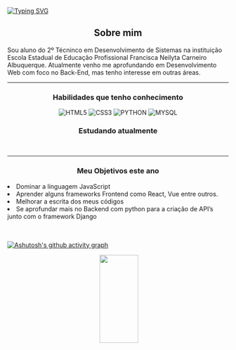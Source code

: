 <!--APRESENTAÇÃO-->

<a align= 'center' href="https://git.io/typing-svg"><img align='center' src="https://readme-typing-svg.demolab.com?font=Fira+Code&pause=1000&color=44F700&background=000000&center=true&vCenter=true&width=435&lines=Ol%C3%A1%2C+eu+sou+o+Lucas++%3A)" alt="Typing SVG" /></a>

<h2 align='center'>Sobre mim</h2>

<p>Sou aluno do 2º Técninco em Desenvolvimento de Sistemas na instituição Escola Estadual de Educação Profissional Francisca Neilyta Carneiro Albuquerque. Atualmente venho me aprofundando em Desenvolvimento Web com foco no Back-End, mas tenho interesse em outras áreas.</p>

---

<div align="center">

<h3 >Habilidades que tenho conhecimento</h3>
<img src="https://icongr.am/devicon/html5-original.svg?size=40&color=currentColor" alt="HTML5"> 
<img src="https://icongr.am/devicon/css3-original.svg?size=40&color=currentColor" alt="CSS3">
<img src="https://icongr.am/devicon/python-original.svg?size=40&color=currentColor" alt="PYTHON">
<img src="https://icongr.am/devicon/mysql-original.svg?size=40&color=currentColor" alt="MYSQL">


<h3>Estudando atualmente</h3>
<img src="https://icongr.am/devicon/javascript-original.svg?size=40&color=currentColor" alt="">

<img src="https://icongr.am/devicon/django-original.svg?size=40&color=currentColor" alt="">

<img src="https://icongr.am/devicon/nodejs-original.svg?size=40&color=currentColor" alt="">



</div>
<!--===================================================================-->

---

<h3 align="center">Meu Objetivos este ano</h3>

<li>Dominar a linguagem JavaScript</li>

<li>Aprender alguns frameworks Frontend como React, Vue entre outros.</li>

<li>Melhorar a escrita dos meus códigos</li> 

<li>Se aprofundar mais no Backend com python para a criação de API’s junto com o framework Django</li>

<br>
<br>

[![Ashutosh's github activity graph](https://github-readme-activity-graph.vercel.app/graph?username=Luscakkkj&theme=github-compact)](https://github.com/ashutosh00710/github-readme-activity-graph)

<div align="center">

<img src="https://github-readme-stats.vercel.app/api?username=Luscakkkj&show_icons=true&theme=merko&bg_color=040a00" alt="">

<img width="42%" height="200px" src="https://github-readme-stats.vercel.app/api/top-langs/?username=Luscakkkj&layout=compact&hide_border=true&title_color=86d921&text_color=87edb0&bg_color=040a00&hide_progress=false"/>

</div>